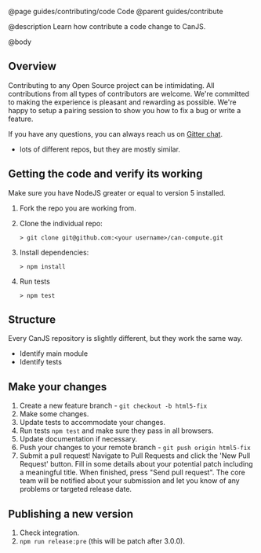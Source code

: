 @page guides/contributing/code Code
@parent guides/contribute

@description Learn how contribute a code change to CanJS.

@body

## Overview

Contributing to any Open Source project can be intimidating.  All contributions from all types of contributors are welcome.  We're
committed to making the experience is pleasant and rewarding as possible.  We're happy to setup a
pairing session to show you how to fix a bug or write a feature.  

If you have any questions, you can always reach us on [Gitter chat](https://gitter.im/canjs/canjs).

- lots of different repos, but they are mostly similar.

## Getting the code and verify its working

Make sure you have NodeJS greater or equal to version 5 installed.

1. Fork the repo you are working from.
2. Clone the individual repo:

   ```
   > git clone git@github.com:<your username>/can-compute.git
   ```

3. Install dependencies:

   ```
   > npm install
   ```

4. Run tests

   ```
   > npm test
   ```

## Structure

Every CanJS repository is slightly different, but they work the same way.

 - Identify main module
 - Identify tests


##  Make your changes

1. Create a new feature branch - `git checkout -b html5-fix`
2. Make some changes.
3. Update tests to accommodate your changes.
4. Run tests `npm test` and make sure they pass in all browsers.
5. Update documentation if necessary.
6. Push your changes to your remote branch - `git push origin html5-fix`
7. Submit a pull request! Navigate to Pull Requests and click the 'New Pull Request' button. Fill in some
   details about your potential patch including a meaningful title. When finished, press "Send pull request". The core team will be notified about your submission and let you know of any problems or targeted release date.


## Publishing a new version

1. Check integration.
2. `npm run release:pre` (this will be patch after 3.0.0).
